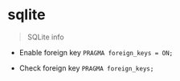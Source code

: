 # sqlite

> SQLite info

- Enable foreign key
`PRAGMA foreign_keys = ON;`

- Check foreign key
`PRAGMA foreign_keys;`
